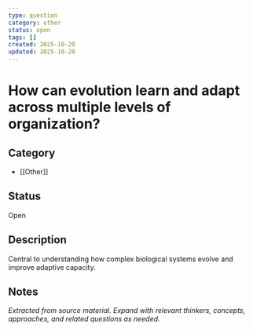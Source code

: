 ```yaml
---
type: question
category: other
status: open
tags: []
created: 2025-10-20
updated: 2025-10-20
---
```


# How can evolution learn and adapt across multiple levels of organization?

## Category

- [[Other]]

## Status

Open

## Description

Central to understanding how complex biological systems evolve and improve adaptive capacity.

## Notes

*Extracted from source material. Expand with relevant thinkers, concepts, approaches, and related questions as needed.*
